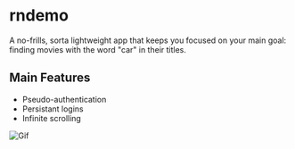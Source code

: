 # rndemo

A no-frills, sorta lightweight app that keeps you focused on your main goal: finding movies with the word "car" in their titles.

## Main Features
- Pseudo-authentication
- Persistant logins
- Infinite scrolling


![Gif](https://user-images.githubusercontent.com/25945469/161412500-ea8702cf-85fc-4973-af4f-d5918cff9621.gif)
